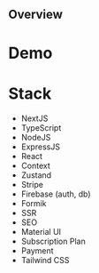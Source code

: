 ## Overview

# Demo

# Stack

- NextJS
- TypeScript
- NodeJS
- ExpressJS
- React
- Context
- Zustand
- Stripe
- Firebase (auth, db)
- Formik
- SSR
- SEO
- Material UI
- Subscription Plan
- Payment
- Tailwind CSS
